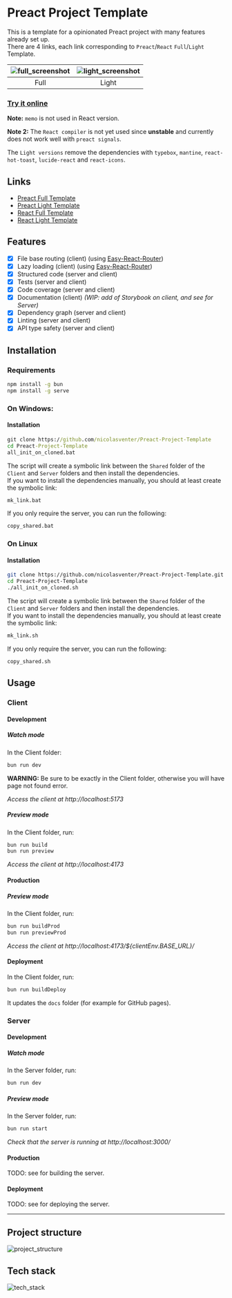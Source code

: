 # Preact Project Template

This is a template for a opinionated Preact project with many features already set up.  
There are 4 links, each link corresponding to `Preact`/`React` `Full`/`Light` Template.

| ![full_screenshot](./misc/full_screenshot.jpeg) | ![light_screenshot](./misc/light_screenshot.jpeg) |
| :---------------------------------------------: | :-----------------------------------------------: |
|                      Full                       |                       Light                       |

### [Try it online](https://nicolasventer.github.io/Preact-Project-Template/)

**Note:** `memo` is not used in React version.

**Note 2:** The `React compiler` is not yet used since **unstable** and currently does not work well with `preact signals`.

<!-- **Note 2:** It is expected in the future that **_all Preact versions will be deleted_** since memoization is handled by React with its compiler. -->

The `Light versions` remove the dependencies with `typebox`, `mantine`, `react-hot-toast`, `lucide-react` and `react-icons`.

## Links

- [Preact Full Template](https://github.com/nicolasventer/Preact-Project-Template/tree/preact/full)
- [Preact Light Template](https://github.com/nicolasventer/Preact-Project-Template/tree/preact/light)
- [React Full Template](https://github.com/nicolasventer/Preact-Project-Template/tree/react/full)
- [React Light Template](https://github.com/nicolasventer/Preact-Project-Template/tree/react/light)

## Features

- [x] File base routing (client) (using [Easy-React-Router](https://github.com/nicolasventer/Easy-React-Router))
- [x] Lazy loading (client) (using [Easy-React-Router](https://github.com/nicolasventer/Easy-React-Router))
- [x] Structured code (server and client)
- [x] Tests (server and client)
- [x] Code coverage (server and client)
- [x] Documentation (client) _(WIP: add of Storybook on client, and see for Server)_
- [x] Dependency graph (server and client)
- [x] Linting (server and client)
- [x] API type safety (server and client)

## Installation

### Requirements

```sh
npm install -g bun
npm install -g serve
```

### On Windows:

#### Installation

```bat
git clone https://github.com/nicolasventer/Preact-Project-Template
cd Preact-Project-Template
all_init_on_cloned.bat
```

The script will create a symbolic link between the `Shared` folder of the `Client` and `Server` folders and then install the dependencies.  
If you want to install the dependencies manually, you should at least create the symbolic link:

```bat
mk_link.bat
```

If you only require the server, you can run the following:

```bat
copy_shared.bat
```

### On Linux

#### Installation

```sh
git clone https://github.com/nicolasventer/Preact-Project-Template.git
cd Preact-Project-Template
./all_init_on_cloned.sh
```

The script will create a symbolic link between the `Shared` folder of the `Client` and `Server` folders and then install the dependencies.  
If you want to install the dependencies manually, you should at least create the symbolic link:

```sh
mk_link.sh
```

If you only require the server, you can run the following:

```sh
copy_shared.sh
```

## Usage

### Client

#### Development

##### Watch mode

In the Client folder:

```sh
bun run dev
```

**WARNING:** Be sure to be exactly in the Client folder, otherwise you will have page not found error.

_Access the client at http://localhost:5173_

##### Preview mode

In the Client folder, run:

```sh
bun run build
bun run preview
```

_Access the client at http://localhost:4173_

#### Production

##### Preview mode

In the Client folder, run:

```sh
bun run buildProd
bun run previewProd
```

_Access the client at http://localhost:4173/${clientEnv.BASE_URL}/_

#### Deployment

In the Client folder, run:

```sh
bun run buildDeploy
```

It updates the `docs` folder (for example for GitHub pages).

### Server

#### Development

##### Watch mode

In the Server folder, run:

```sh
bun run dev
```

##### Preview mode

In the Server folder, run:

```sh
bun run start
```

_Check that the server is running at http://localhost:3000/_

#### Production

TODO: see for building the server.

#### Deployment

TODO: see for deploying the server.

---

## Project structure

![project_structure](misc/d2/project_structure.png)

## Tech stack

![tech_stack](misc/d2/tech_stack.png)
